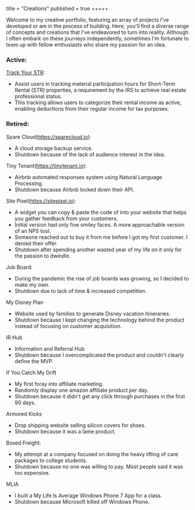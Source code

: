 title = "Creations"
published = true
+++++

Welcome to my creative portfolio, featuring an array of projects I've developed or am in the process of building. Here, you'll find a diverse range of concepts and creations that I've endeavored to turn into reality. Although I often embark on these journeys independently, sometimes I'm fortunate to team up with fellow enthusiasts who share my passion for an idea.

### Active:

[Track Your STR](https://trackyourstr.com):

 - Assist users in tracking material participation hours for Short-Term Rental (STR) properties, a requirement by the IRS to achieve real estate professional status.
 - This tracking allows users to categorize their rental income as active, enabling deductions from their regular income for tax purposes.

### Retired:

Spare Cloud(https://sparecloud.io):

 - A cloud storage backup service.
 - Shutdown because of the lack of audience interest in the idea.

Tiny Tenant(https://tinytenant.io):

 - Airbnb automated responses system using Natural Language Processing.
 - Shutdown because Airbnb locked down their API.

Site Pixel(https://sitepixel.io):

 - A widget you can copy & paste the code of into your website that helps you gather feedback from your customers.
 - Initial version had only five smiley faces. A more approachable version of an NPS tool.
 - Someone reached out to buy it from me before I got my first customer. I denied their offer.
 - Shutdown after spending another wasted year of my life on it only for the passion to dwindle.

Job Board:

 - During the pandemic the rise of job boards was growing, so I decided to make my own.
 - Shutdown due to lack of time & increased competition.

My Disney Plan

 - Website used by families to generate Disney vacation itineraries.
 - Shutdown because I kept changing the technology behind the product instead of focusing on customer acquisition.

IR Hub

 - Information and Referral Hub
 - Shutdown because I overcomplicated the product and couldn't clearly define the MVP.

If You Catch My Drift

 - My first foray into affiliate marketing.
 - Randomly display one amazon affiliate product per day.
 - Shutdown because it didn't get any click through purchases in the first 90 days.

Armored Kicks

 - Drop shipping website selling silicon covers for shoes.
 - Shutdown because it was a lame product.

Boxed Freight:

 - My attempt at a company focused on doing the heavy lifting of care packages to college students.
 - Shutdown because no one was willing to pay. Most people said it was too expensive.

MLIA

 - I built a My Life Is Average Windows Phone 7 App for a class.
 - Shutdown because Microsoft killed off Windows Phone.
